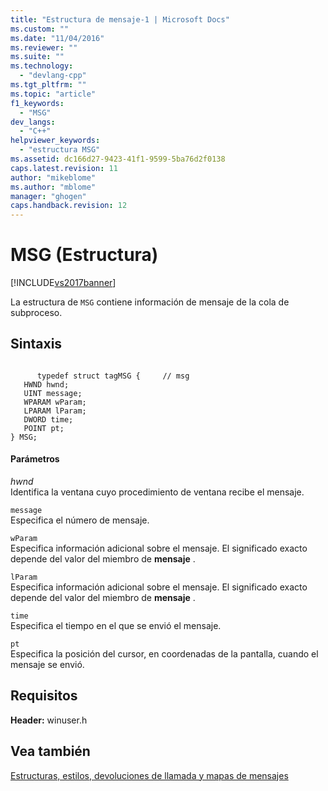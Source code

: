 ```yaml
---
title: "Estructura de mensaje-1 | Microsoft Docs"
ms.custom: ""
ms.date: "11/04/2016"
ms.reviewer: ""
ms.suite: ""
ms.technology: 
  - "devlang-cpp"
ms.tgt_pltfrm: ""
ms.topic: "article"
f1_keywords: 
  - "MSG"
dev_langs: 
  - "C++"
helpviewer_keywords: 
  - "estructura MSG"
ms.assetid: dc166d27-9423-41f1-9599-5ba76d2f0138
caps.latest.revision: 11
author: "mikeblome"
ms.author: "mblome"
manager: "ghogen"
caps.handback.revision: 12
---
```

# MSG (Estructura)
[!INCLUDE[vs2017banner](../../assembler/inline/includes/vs2017banner.md)]

La estructura de `MSG` contiene información de mensaje de la cola de subproceso.  
  
## Sintaxis  
  
```  
  
      typedef struct tagMSG {     // msg    
   HWND hwnd;  
   UINT message;  
   WPARAM wParam;  
   LPARAM lParam;  
   DWORD time;  
   POINT pt;  
} MSG;  
```  
  
#### Parámetros  
 *hwnd*  
 Identifica la ventana cuyo procedimiento de ventana recibe el mensaje.  
  
 `message`  
 Especifica el número de mensaje.  
  
 `wParam`  
 Especifica información adicional sobre el mensaje.  El significado exacto depende del valor del miembro de **mensaje** .  
  
 `lParam`  
 Especifica información adicional sobre el mensaje.  El significado exacto depende del valor del miembro de **mensaje** .  
  
 `time`  
 Especifica el tiempo en el que se envió el mensaje.  
  
 `pt`  
 Especifica la posición del cursor, en coordenadas de la pantalla, cuando el mensaje se envió.  
  
## Requisitos  
 **Header:** winuser.h  
  
## Vea también  
 [Estructuras, estilos, devoluciones de llamada y mapas de mensajes](../../mfc/reference/structures-styles-callbacks-and-message-maps.md)